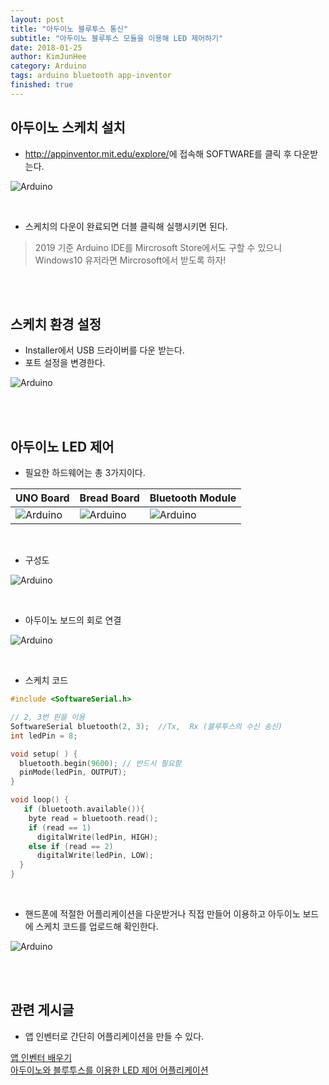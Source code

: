 ```yaml
---
layout: post
title: "아두이노 블루투스 통신"
subtitle: "아두이노 블루투스 모듈을 이용해 LED 제어하기"
date: 2018-01-25
author: KimJunHee
category: Arduino
tags: arduino bluetooth app-inventor
finished: true
---
```


## 아두이노 스케치 설치
* <http://appinventor.mit.edu/explore/>에 접속해 SOFTWARE를 클릭 후 다운받는다.

![Arduino](/assets/arduino/1/arduino_down.png "arduino down")

<br/>

* 스케치의 다운이 완료되면 더블 클릭해 실행시키면 된다.

> 2019 기준 Arduino IDE를 Mircrosoft Store에서도 구할 수 있으니 Windows10 유저라면 Mircrosoft에서 받도록 하자!

<br/><br/>

## 스케치 환경 설정

* Installer에서 USB 드라이버를 다운 받는다.
* 포트 설정을 변경한다.

![Arduino](/assets/arduino/1/arduino_port.png "Change Port")




<br/><br/>

## 아두이노 LED 제어

* 필요한 하드웨어는 총 3가지이다.

UNO Board                                    | Bread Board | Bluetooth Module |
-----                                        | -----       | -----            |
![Arduino](/assets/arduino/1/arduino_uno.jpg "arduino uno board") | ![Arduino](/assets/arduino/1/arduino_bread.jpg "arduino bread board") | ![Arduino](/assets/arduino/1/arduino_bluetooth.jpg "arduino bluetooth module")

<br/>

* 구성도

![Arduino](/assets/arduino/1/arduino_structure.png "Structure")

<br/>

* 아두이노 보드의 회로 연결

![Arduino](/assets/arduino/1/arduino_complete1.jpg "arduino complete")

<br/>

* 스케치 코드

~~~c
#include <SoftwareSerial.h>

// 2, 3번 핀을 이용
SoftwareSerial bluetooth(2, 3);  //Tx,  Rx (블루투스의 수신 송신)
int ledPin = 8;

void setup( ) {
  bluetooth.begin(9600); // 반드시 필요함
  pinMode(ledPin, OUTPUT);
}

void loop() {
   if (bluetooth.available()){
    byte read = bluetooth.read();
    if (read == 1)
      digitalWrite(ledPin, HIGH);
    else if (read == 2)
      digitalWrite(ledPin, LOW);
  }
}
~~~


<br/>

* 핸드폰에 적절한 어플리케이션을 다운받거나 직접 만들어 이용하고 아두이노 보드에 스케치 코드를 업로드해 확인한다.

![Arduino](/assets/arduino/1/arduino_complete2.jpg "arduino complete")

<br/><br/>

## 관련 게시글
* 앱 인벤터로 간단히 어플리케이션을 만들 수 있다.

[앱 인벤터 배우기](https://wnsgml972.github.io/app%20inventor/2018/01/25/appinventor_start/)  <br/>
[아두이노와 블루투스를 이용한 LED 제어 어플리케이션](https://wnsgml972.github.io/arduino/2018/01/25/arduino_bluetooth/)
